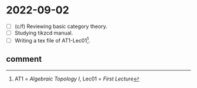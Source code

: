 # 2022-09-02
- [ ] (c/f) Reviewing basic category theory.
- [ ] Studying tikzcd manual.
- [ ] Writing a tex file of AT1-Lec01[^1].

## comment

[^1]: AT1 = *Algebraic Topology I*, Lec01 = *First Lecture* 
